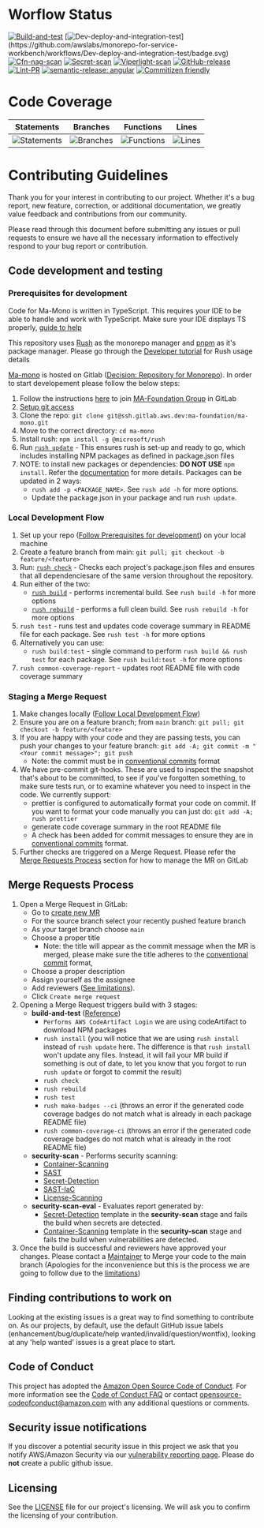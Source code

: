 # Worflow Status
[![Build-and-test](https://github.com/awslabs/monorepo-for-service-workbench/workflows/Build-and-test/badge.svg)](https://github.com/awslabs/monorepo-for-service-workbench/workflows/Build-and-test/badge.svg)
[![Dev-deploy-and-integration-test](https://github.com/awslabs/monorepo-for-service-workbench/workflows/Dev-deploy-and-integration-test/badge.svg?)](https://github.com/awslabs/monorepo-for-service-workbench/workflows/Dev-deploy-and-integration-test/badge.svg)
[![Cfn-nag-scan](https://github.com/awslabs/monorepo-for-service-workbench/workflows/Cfn-nag-scan/badge.svg)](https://github.com/awslabs/monorepo-for-service-workbench/workflows/Cfn-nag-scan/badge.svg)
[![Secret-scan](https://github.com/awslabs/monorepo-for-service-workbench/workflows/Secret-scan/badge.svg)](https://github.com/awslabs/monorepo-for-service-workbench/workflows/Secret-scan/badge.svg)
[![Viperlight-scan](https://github.com/awslabs/monorepo-for-service-workbench/workflows/Viperlight-scan/badge.svg)](https://github.com/awslabs/monorepo-for-service-workbench/workflows/Viperlight-scan/badge.svg)
[![GitHub-release](https://github.com/awslabs/monorepo-for-service-workbench/workflows/GitHub-release/badge.svg)](https://github.com/awslabs/monorepo-for-service-workbench/workflows/GitHub-release/badge.svg)
[![Lint-PR](https://github.com/awslabs/monorepo-for-service-workbench/workflows/Lint-pr/badge.svg)](https://github.com/awslabs/monorepo-for-service-workbench/workflows/Lint-pr/badge.svg)
[![semantic-release: angular](https://img.shields.io/badge/semantic--release-angular-e10079?logo=semantic-release)](https://github.com/semantic-release/semantic-release)
[![Commitizen friendly](https://img.shields.io/badge/commitizen-friendly-brightgreen.svg)](http://commitizen.github.io/cz-cli/)

# Code Coverage
| Statements                  | Branches                | Functions                 | Lines             |
| --------------------------- | ----------------------- | ------------------------- | ----------------- |
| ![Statements](https://img.shields.io/badge/statements-88.39%25-yellow.svg?style=flat) | ![Branches](https://img.shields.io/badge/branches-84.85%25-yellow.svg?style=flat) | ![Functions](https://img.shields.io/badge/functions-95%25-brightgreen.svg?style=flat) | ![Lines](https://img.shields.io/badge/lines-88.52%25-yellow.svg?style=flat) |
# Contributing Guidelines

Thank you for your interest in contributing to our project. Whether it's a bug report, new feature, correction, or additional documentation, we greatly value feedback and contributions from our community.

Please read through this document before submitting any issues or pull requests to ensure we have all the necessary information to effectively respond to your bug report or contribution.

## Code development and testing

### Prerequisites for development

Code for Ma-Mono is written in TypeScript. This requires your IDE to be able to handle and work with TypeScript. Make sure your IDE displays TS properly, [guide to help](https://medium.com/@netczuk/even-faster-code-formatting-using-eslint-22b80d061461)

This repository uses [Rush](https://rushjs.io/pages/intro/welcome/) as the monorepo manager and [pnpm](https://rushjs.io/pages/maintainer/package_managers/) as it's package manager. Please go through the [Developer tutorial](https://rushjs.io/pages/developer/new_developer/) for Rush usage details

[Ma-mono](https://gitlab.aws.dev/ma-foundation/ma-mono) is hosted on Gitlab ([Decision: Repository for Monorepo](https://quip-amazon.com/jBvNAvWbpq6V/Decision-Repository-for-Monorepo)). In order to start developement please follow the below steps:

1. Follow the instructions [here](https://w.amazon.com/bin/view/AWS/Teams/WWPS/TSD/GitLab/#HJoiningaTeamGroup) to join [MA-Foundation Group](https://gitlab.aws.dev/ma-foundation) in GitLab
2. [Setup git access](https://w.amazon.com/bin/view/AWS/Teams/WWPS/TSD/GitLab/#HSettingupgitAccess)
3. Clone the repo: `git clone git@ssh.gitlab.aws.dev:ma-foundation/ma-mono.git`
4. Move to the correct directory: `cd ma-mono`
5. Install rush: `npm install -g @microsoft/rush`
6. Run [`rush update`](https://rushjs.io/pages/commands/rush_update/) - This ensures rush is set-up and ready to go, which includes installing NPM packages as defined in package.json files
7. NOTE: to install new packages or dependencies: **DO NOT USE** `npm install`. Refer the [documentation](https://rushjs.io/pages/developer/modifying_package_json/) for more details. Packages can be updated in 2 ways:
   - `rush add -p <PACKAGE_NAME>`. See `rush add -h` for more options.
   - Update the package.json in your package and run `rush update`.

### Local Development Flow

1. Set up your repo ([Follow Prerequisites for development](#prerequisites-for-development)) on your local machine
2. Create a feature branch from main: `git pull; git checkout -b feature/<feature>`
3. Run: [`rush check`](https://rushjs.io/pages/commands/rush_check/) - Checks each project's package.json files and ensures that all dependenciesare of the same version throughout the repository.
4. Run either of the two:
   - [`rush build`](https://rushjs.io/pages/commands/rush_build/) - performs incremental build. See `rush build -h` for more options
   - [`rush rebuild`](https://rushjs.io/pages/commands/rush_rebuild/) - performs a full clean build. See `rush rebuild -h` for more options
5. `rush test` - runs test and updates code coverage summary in README file for each package. See `rush test -h` for more options
6. Alternatively you can use:
   - `rush build:test` - single command to perform `rush build && rush test` for each package. See `rush build:test -h` for more options
7. `rush common-coverage-report` - updates root README file with code coverage summary

### Staging a Merge Request

1. Make changes locally ([Follow Local Development Flow](#Local-Development-Flow))
2. Ensure you are on a feature branch; from `main` branch: `git pull; git checkout -b feature/<feature>`
3. If you are happy with your code and they are passing tests, you can push your changes to your feature branch: `git add -A; git commit -m "<Your commit message>"; git push`
    - Note: the commit must be in [conventional commits](https://www.conventionalcommits.org/en/v1.0.0/) format
4. We have pre-commit git-hooks. These are used to inspect the snapshot that's about to be committed, to see if you've forgotten something, to make sure tests run, or to examine whatever you need to inspect in the code. We currently support:
    - prettier is configured to automatically format your code on commit. If you want to format your code manually you can just do: `git add -A; rush prettier`
    - generate code coverage summary in the root README file
    - A check has been added for commit messages to ensure they are in [conventional commits](https://www.conventionalcommits.org/en/v1.0.0/) format.
5. Further checks are triggered on a Merge Request. Please refer the [Merge Requests Process](#merge-requests-process) section for how to manage the MR on GitLab

## Merge Requests Process

1. Open a Merge Request in GitLab:
    - Go to [create new MR](https://gitlab.aws.dev/ma-foundation/ma-mono/-/merge_requests/new)
    - For the source branch select your recently pushed feature branch
    - As your target branch choose `main`
    - Choose a proper title
        - Note: the title will appear as the commit message when the MR is merged, please make sure the title adheres to the [conventional commit](https://www.conventionalcommits.org/en/v1.0.0/) format, 
    - Choose a proper description
    - Assign yourself as the assignee
    - Add reviewers ([See limitations](https://quip-amazon.com/jBvNAvWbpq6V/Decision-Repository-for-Monorepo#temp:C:XHKd59c38e62a0c4e2c94800bcf7)).
    - Click `Create merge request`
2. Opening a Merge Request triggers build with 3 stages:
    - **build-and-test** ([Reference](https://rushjs.io/pages/maintainer/enabling_ci_builds/))
        - `Performs AWS CodeArtifact Login` we are using codeArtifact to download NPM packages
        - `rush install` (you will notice that we are using `rush install` instead of `rush update` here. The difference is that `rush install` won't update any files. Instead, it will fail your MR build if something is out of date, to let you know that you forgot to run `rush update` or forgot to commit the result)
        - `rush check`
        - `rush rebuild`
        - `rush test`
        - `rush make-badges --ci` (throws an error if the generated code coverage badges do not match what is already in each package README file)
        - `rush common-coverage-ci` (throws an error if the generated code coverage badges do not match what is already in the root README file)
    - **security-scan** - Performs security scanning:
        - [Container-Scanning](https://docs.gitlab.com/ee/user/application_security/container_scanning/)
        - [SAST](https://docs.gitlab.com/ee/user/application_security/sast/)
        - [Secret-Detection](https://docs.gitlab.com/ee/user/application_security/secret_detection/)
        - [SAST-IaC](https://docs.gitlab.com/ee/user/application_security/iac_scanning/)
        - [License-Scanning](https://docs.gitlab.com/ee/user/compliance/license_compliance/#include-the-license-scanning-template)
    - **security-scan-eval** - Evaluates report generated by: 
        - [Secret-Detection](https://docs.gitlab.com/ee/user/application_security/secret_detection/) template in the **security-scan** stage and fails the build when secrets are detected.
        - [Container-Scanning](https://docs.gitlab.com/ee/user/application_security/container_scanning/) template in the **security-scan** stage and fails the build when vulnerabilities are detected.
3. Once the build is successful and reviewers have approved your changes. Please contact a [Maintainer](https://quip-amazon.com/jBvNAvWbpq6V/Decision-Repository-for-Monorepo#temp:C:XHK259edb7d77b44c3a85de0c1a4) to Merge your code to the main branch (Apologies for the inconvenience but this is the process we are going to follow due to the [limitations](https://quip-amazon.com/jBvNAvWbpq6V/Decision-Repository-for-Monorepo#temp:C:XHKd59c38e62a0c4e2c94800bcf7))

## Finding contributions to work on

Looking at the existing issues is a great way to find something to contribute on. As our projects, by default, use the default GitHub issue labels (enhancement/bug/duplicate/help wanted/invalid/question/wontfix), looking at any 'help wanted' issues is a great place to start.

## Code of Conduct

This project has adopted the [Amazon Open Source Code of Conduct](https://aws.github.io/code-of-conduct).
For more information see the [Code of Conduct FAQ](https://aws.github.io/code-of-conduct-faq) or contact
opensource-codeofconduct@amazon.com with any additional questions or comments.

## Security issue notifications

If you discover a potential security issue in this project we ask that you notify AWS/Amazon Security via our [vulnerability reporting page](http://aws.amazon.com/security/vulnerability-reporting/). Please do **not** create a public github issue.

## Licensing

See the [LICENSE](LICENSE) file for our project's licensing. We will ask you to confirm the licensing of your contribution.